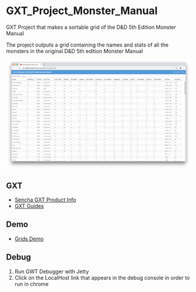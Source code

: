 # GXT_Project_Monster_Manual
GXT Project that makes a sortable grid of the D&amp;D 5th Edition Monster Manual

The project outputs  a grid containing the names and stats of all the monsters in 
the original D&amp;D 5th edition Monster Manual

<img src='GXT_Project_Monster_Manual_Screen_Shot.png' width='800px'/>

## GXT 

* [Sencha GXT Product Info](https://www.sencha.com/products/gxt/)
* [GXT Guides](http://docs.sencha.com/gxt/4.x/)

## Demo

* [Grids Demo](https://examples.sencha.com/gxt/)

## Debug
1. Run GWT Debugger with Jetty
2. Click on the LocalHost link that appears in the debug console in order to run in chrome
